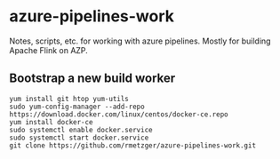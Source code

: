 # azure-pipelines-work
Notes, scripts, etc. for working with azure pipelines. Mostly for building Apache Flink on AZP.

## Bootstrap a new build worker

```
yum install git htop yum-utils
sudo yum-config-manager --add-repo https://download.docker.com/linux/centos/docker-ce.repo
yum install docker-ce
sudo systemctl enable docker.service
sudo systemctl start docker.service
git clone https://github.com/rmetzger/azure-pipelines-work.git
```


